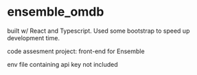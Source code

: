 # ensemble_omdb

built w/ React and Typescript. Used some bootstrap to speed up development time.

code assesment project: front-end for Ensemble

env file containing api key not included
